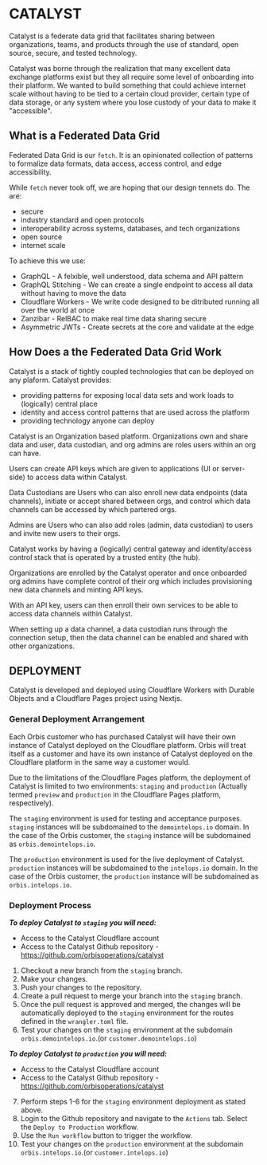 CATALYST
=========

Catalyst is a federate data grid that facilitates sharing between organizations, teams, and products through the use of standard, open source, secure, and tested technology.

Catalyst was borne through the realization that many excellent data exchange platforms exist but they all require some level of onboarding into their platform. We wanted to build something that could achieve internet scale without having to be tied to a certain cloud provider, certain type of data storage, or any system where you lose custody of your data to make it "accessible".

## What is a Federated Data Grid

Federated Data Grid is our `fetch`. It is an opinionated collection of patterns to formalize data formats, data access, access control, and edge accessibility.

While `fetch` never took off, we are hoping that our design tennets do. The are:

* secure
* industry standard and  open protocols
* interoperability across systems, databases, and tech organizations
* open source
* internet scale


To achieve this we use:

* GraphQL - A felxible, well understood, data schema and API pattern
* GraphQL Stitching - We can create a single endpoint to access all data without having to move the data
* Cloudflare Workers - We write code designed to be ditributed running all over the world at once
* Zanzibar - RelBAC to make real time data sharing secure
* Asymmetric JWTs - Create secrets at the core and validate at the edge

## How Does a the Federated Data Grid Work

Catalyst is a stack of tightly coupled technologies that can be deployed on any plaform. Catalyst provides:

* providing patterns for exposing local data sets and work loads to (logically) central place
* identity and access control patterns that are used across the platform
* providing technology anyone can deploy


Catalyst is an Organization based platform. Organizations own and share data and user, data custodian, and org admins are roles users within an org can have.

Users can create API keys which are given to applications (UI or server-side) to access data within Catalyst.

Data Custodians are Users who can also enroll new data endpoints (data channels), initiate or accept shared between orgs, and control which data channels can be accessed by which partered orgs.

Admins are Users who can also add roles (admin, data custodian) to users and invite new users to their orgs.

Catalyst works by having a (logically) central gateway and identity/access control stack that is operated by a trusted entity (the hub). 

Organizations are enrolled by the Catalyst operator and once onboarded org admins have complete control of their org which includes provisioning new data channels and minting API keys.

With an API key, users can then enroll their own services to be able to access data channels within Catalyst.

When setting up a data channel, a data custodian runs through the connection setup, then the data channel can be enabled and shared with other organizations.



## DEPLOYMENT

Catalyst is developed and deployed using Cloudflare Workers with Durable Objects and a Cloudflare Pages project using Nextjs.

### General Deployment Arrangement
Each Orbis customer who has purchased Catalyst will have their own instance of Catalyst deployed on the Cloudflare platform.
Orbis will treat itself as a customer and have its own instance of Catalyst deployed on the Cloudflare platform in the same way a customer would.

Due to the limitations of the Cloudflare Pages platform, the deployment of Catalyst is limited to two environments:
`staging` and `production` (Actually termed `preview` and `production` in the Cloudflare Pages platform, respectively).

The `staging` environment is used for testing and acceptance purposes. `staging` instances will be subdomained to the
`demointelops.io` domain.  In the case of the Orbis customer, the `staging` instance will be subdomained as
`orbis.demointelops.io`.

The `production` environment is used for the live deployment of Catalyst. `production` instances will be subdomained to
the `intelops.io` domain. In the case of the Orbis customer, the `production` instance will be subdomained as
`orbis.intelops.io`.

### Deployment Process
***To deploy Catalyst to `staging` you will need:***
* Access to the Catalyst Cloudflare account
* Access to the Catalyst Github repository - https://github.com/orbisoperations/catalyst

1. Checkout a new branch from the `staging` branch.
2. Make your changes.
3. Push your changes to the repository.
4. Create a pull request to merge your branch into the `staging` branch.
5. Once the pull request is approved and merged, the changes will be automatically deployed to the `staging` environment
   for the routes defined in the `wrangler.toml` file.
6. Test your changes on the `staging` environment at the subdomain `orbis.demointelops.io`.(or `customer.demointelops.io`)

***To deploy Catalyst to `production` you will need:***
* Access to the Catalyst Cloudflare account 
* Access to the Catalyst Github repository - https://github.com/orbisoperations/catalyst

7. Perform steps 1-6 for the `staging` environment deployment as stated above.
8. Login to the Github repository and navigate to the `Actions` tab. Select the `Deploy to Production` workflow.
9. Use the `Run workflow` button to trigger the workflow.
10. Test your changes on the `production` environment at the subdomain `orbis.intelops.io`.(or `customer.intelops.io`)
